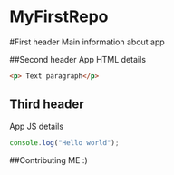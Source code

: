 # MyFirstRepo

#First header
Main information about app

##Second header
App HTML details

```html
<p> Text paragraph</p>
```

## Third header
App JS details

```Javascript
console.log("Hello world");
```

##Contributing
ME :)